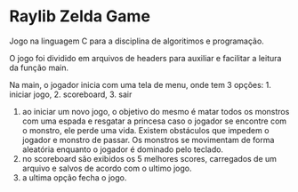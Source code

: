 # Raylib Zelda Game

Jogo na linguagem C para a disciplina de algoritimos e programação. 

O jogo foi dividido em arquivos de headers para auxiliar e facilitar a leitura da função main.

Na main, o jogador inicia com uma tela de menu, onde tem 3 opções: 1. iniciar jogo, 2. scoreboard, 3. sair

  1. ao iniciar um novo jogo,  o objetivo do mesmo é matar todos os monstros com uma espada e resgatar a princesa
     caso o jogador se encontre com o monstro, ele perde uma vida. Existem obstáculos que impedem o jogador e monstro
     de passar. Os monstros se movimentam de forma aleatória enquanto o jogador é dominado pelo teclado.
  2. no scoreboard são exibidos os 5 melhores scores, carregados de um arquivo e salvos de acordo com o ultimo jogo.
  3. a ultima opção fecha o jogo.
